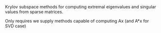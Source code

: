 Krylov subspace methods for computing extremal eigenvalues and singular values
from sparse matrices. 

Only requires we supply methods capable of computing Ax (and A*x for SVD case)


